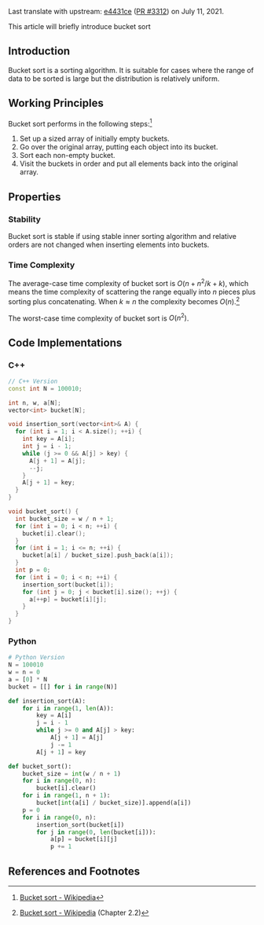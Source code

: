 Last translate with upstream: [e4431ce](https://github.com/OI-wiki/OI-wiki/commit/e4431ce5d2a45924bb9ac8db46e756208ca37f20#diff-1192f62f7a7acdbc8fe52f352916538cb5e3aa84074bb3518e0806a37ddeacc9) ([PR #3312](https://github.com/OI-wiki/OI-wiki/pull/3312)) on July 11, 2021.

This article will briefly introduce bucket sort

## Introduction

Bucket sort is a sorting algorithm. It is suitable for cases where the range of data to be sorted is large but the distribution is relatively uniform.

## Working Principles

Bucket sort performs in the following steps:[^ref1]

1. Set up a sized array of initially empty buckets.
2. Go over the original array, putting each object into its bucket.
3. Sort each non-empty bucket.
4. Visit the buckets in order and put all elements back into the original array.

## Properties

### Stability

Bucket sort is stable if using stable inner sorting algorithm and relative orders are not changed when inserting elements into buckets.

### Time Complexity

The average-case time complexity of bucket sort is $O(n + n^2/k + k)$, which means the time complexity of scattering the range equally into $n$ pieces plus sorting plus concatenating. When $k\approx n$ the complexity becomes $O(n)$.[^ref2]

The worst-case time complexity of bucket sort is $O(n^2)$.

## Code Implementations

### C++

```cpp
// C++ Version
const int N = 100010;

int n, w, a[N];
vector<int> bucket[N];

void insertion_sort(vector<int>& A) {
  for (int i = 1; i < A.size(); ++i) {
    int key = A[i];
    int j = i - 1;
    while (j >= 0 && A[j] > key) {
      A[j + 1] = A[j];
      --j;
    }
    A[j + 1] = key;
  }
}

void bucket_sort() {
  int bucket_size = w / n + 1;
  for (int i = 0; i < n; ++i) {
    bucket[i].clear();
  }
  for (int i = 1; i <= n; ++i) {
    bucket[a[i] / bucket_size].push_back(a[i]);
  }
  int p = 0;
  for (int i = 0; i < n; ++i) {
    insertion_sort(bucket[i]);
    for (int j = 0; j < bucket[i].size(); ++j) {
      a[++p] = bucket[i][j];
    }
  }
}
```

### Python

```python
# Python Version
N = 100010
w = n = 0
a = [0] * N
bucket = [[] for i in range(N)]

def insertion_sort(A):
    for i in range(1, len(A)):
        key = A[i]
        j = i - 1
        while j >= 0 and A[j] > key:
            A[j + 1] = A[j]
            j -= 1
        A[j + 1] = key

def bucket_sort():
    bucket_size = int(w / n + 1)
    for i in range(0, n):
        bucket[i].clear()
    for i in range(1, n + 1):
        bucket[int(a[i] / bucket_size)].append(a[i])
    p = 0
    for i in range(0, n):
        insertion_sort(bucket[i])
        for j in range(0, len(bucket[i])):
            a[p] = bucket[i][j]
            p += 1
```

## References and Footnotes

[^ref1]: [Bucket sort - Wikipedia](https://en.wikipedia.org/wiki/Bucket_sort)
[^ref2]: [Bucket sort - Wikipedia](https://en.wikipedia.org/wiki/Bucket_sort#Average-case_analysis) (Chapter 2.2)
